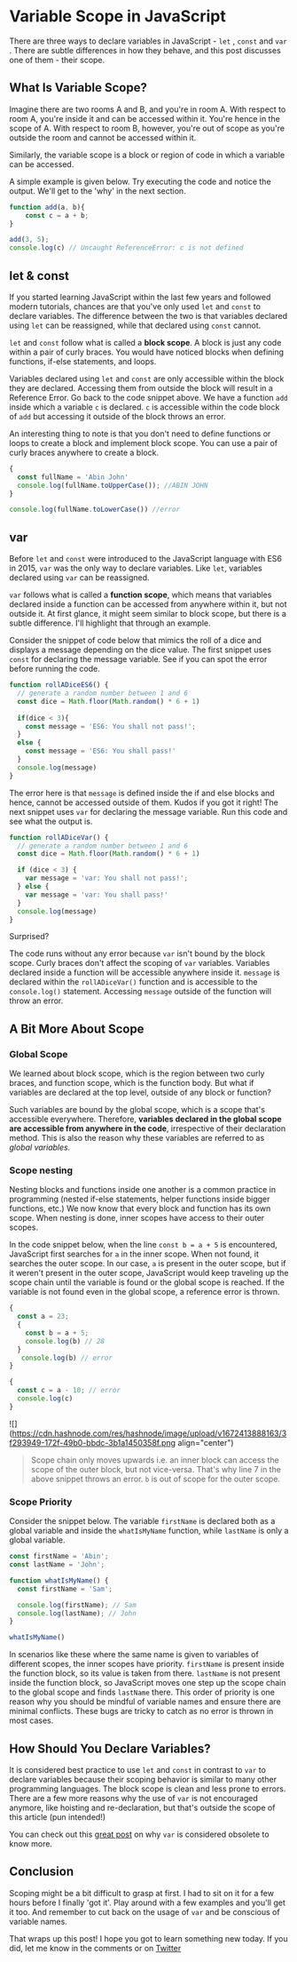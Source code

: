 # Variable Scope in JavaScript

There are three ways to declare variables in JavaScript - `let` , `const` and `var` . There are subtle differences in how they behave, and this post discusses one of them - their scope.

## What Is Variable Scope?

Imagine there are two rooms A and B, and you're in room A. With respect to room A, you're inside it and can be accessed within it. You're hence in the scope of A. With respect to room B, however, you're out of scope as you're outside the room and cannot be accessed within it.

Similarly, the variable scope is a block or region of code in which a variable can be accessed.

A simple example is given below. Try executing the code and notice the output. We'll get to the 'why' in the next section.

```javascript
function add(a, b){
	const c = a + b;
}

add(3, 5);
console.log(c) // Uncaught ReferenceError: c is not defined
```

## let & const

If you started learning JavaScript within the last few years and followed modern tutorials, chances are that you've only used `let` and `const` to declare variables. The difference between the two is that variables declared using `let` can be reassigned, while that declared using `const` cannot.

`let` and `const` follow what is called a **block scope**. A block is just any code within a pair of curly braces. You would have noticed blocks when defining functions, if-else statements, and loops.

Variables declared using `let` and `const` are only accessible within the block they are declared. Accessing them from outside the block will result in a Reference Error. Go back to the code snippet above. We have a function `add` inside which a variable `c` is declared. `c` is accessible within the code block of `add` but accessing it outside of the block throws an error.

An interesting thing to note is that you don't need to define functions or loops to create a block and implement block scope. You can use a pair of curly braces anywhere to create a block.

```javascript
{
  const fullName = 'Abin John'
  console.log(fullName.toUpperCase()); //ABIN JOHN
}

console.log(fullName.toLowerCase()) //error
```

## var

Before `let` and `const` were introduced to the JavaScript language with ES6 in 2015, `var` was the only way to declare variables. Like `let`, variables declared using `var` can be reassigned.

`var` follows what is called a **function scope**, which means that variables declared inside a function can be accessed from anywhere within it, but not outside it. At first glance, it might seem similar to block scope, but there is a subtle difference. I'll highlight that through an example.

Consider the snippet of code below that mimics the roll of a dice and displays a message depending on the dice value. The first snippet uses `const` for declaring the message variable. See if you can spot the error before running the code.

```javascript
function rollADiceES6() {
  // generate a random number between 1 and 6
  const dice = Math.floor(Math.random() * 6 + 1)
  
  if(dice < 3){
  	const message = 'ES6: You shall not pass!';
  }
  else {
  	const message = 'ES6: You shall pass!'
  }
  console.log(message)
}
```

The error here is that `message` is defined inside the if and else blocks and hence, cannot be accessed outside of them. Kudos if you got it right! The next snippet uses `var` for declaring the message variable. Run this code and see what the output is.

```javascript
function rollADiceVar() {
  // generate a random number between 1 and 6
  const dice = Math.floor(Math.random() * 6 + 1)

  if (dice < 3) {
    var message = 'var: You shall not pass!';
  } else {
    var message = 'var: You shall pass!'
  }
  console.log(message)
}
```

Surprised?

The code runs without any error because `var` isn't bound by the block scope. Curly braces don't affect the scoping of `var` variables. Variables declared inside a function will be accessible anywhere inside it. `message` is declared within the `rollADiceVar()` function and is accessible to the `console.log()` statement. Accessing `message` outside of the function will throw an error.

## A Bit More About Scope

### Global Scope

We learned about block scope, which is the region between two curly braces, and function scope, which is the function body. But what if variables are declared at the top level, outside of any block or function?

Such variables are bound by the global scope, which is a scope that's accessible everywhere. Therefore, **variables declared in the global scope are accessible from anywhere in the code**, irrespective of their declaration method. This is also the reason why these variables are referred to as *global variables.*

### Scope nesting

Nesting blocks and functions inside one another is a common practice in programming (nested if-else statements, helper functions inside bigger functions, etc.) We now know that every block and function has its own scope. When nesting is done, inner scopes have access to their outer scopes.

In the code snippet below, when the line `const b = a + 5` is encountered, JavaScript first searches for `a` in the inner scope. When not found, it searches the outer scope. In our case, `a` is present in the outer scope, but if it weren't present in the outer scope, JavaScript would keep traveling up the scope chain until the variable is found or the global scope is reached. If the variable is not found even in the global scope, a reference error is thrown.

```javascript
{
  const a = 23;
  {
    const b = a + 5;
    console.log(b) // 28
  }
   console.log(b) // error
}

{
  const c = a - 10; // error
  console.log(c)
}
```

![](https://cdn.hashnode.com/res/hashnode/image/upload/v1672413888163/3f293949-172f-49b0-bbdc-3b1a1450358f.png align="center")

> Scope chain only moves upwards i.e. an inner block can access the scope of the outer block, but not vice-versa. That's why line 7 in the above snippet throws an error. `b` is out of scope for the outer scope.

### Scope Priority

Consider the snippet below. The variable `firstName` is declared both as a global variable and inside the `whatIsMyName` function, while `lastName` is only a global variable.

```javascript
const firstName = 'Abin';
const lastName = 'John';

function whatIsMyName() {
  const firstName = 'Sam';

  console.log(firstName); // Sam
  console.log(lastName); // John
}

whatIsMyName()
```

In scenarios like these where the same name is given to variables of different scopes, the inner scopes have priority. `firstName` is present inside the function block, so its value is taken from there. `lastName` is not present inside the function block, so JavaScript moves one step up the scope chain to the global scope and finds `lastName` there. This order of priority is one reason why you should be mindful of variable names and ensure there are minimal conflicts. These bugs are tricky to catch as no error is thrown in most cases.

## How Should You Declare Variables?

It is considered best practice to use `let` and `const` in contrast to `var` to declare variables because their scoping behavior is similar to many other programming languages. The block scope is clean and less prone to errors. There are a few more reasons why the use of `var` is not encouraged anymore, like hoisting and re-declaration, but that's outside the scope of this article (pun intended!)

You can check out this [great post](https://javascript.plainenglish.io/4-reasons-why-var-is-considered-obsolete-in-modern-javascript-a30296b5f08f) on why `var` is considered obsolete to know more.

## Conclusion

Scoping might be a bit difficult to grasp at first. I had to sit on it for a few hours before I finally 'got it'. Play around with a few examples and you'll get it too. And remember to cut back on the usage of `var` and be conscious of variable names.

That wraps up this post! I hope you got to learn something new today. If you did, let me know in the comments or on [Twitter](https://twitter.com/abin_john98)